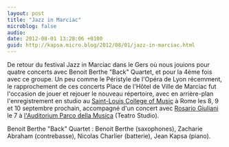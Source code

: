 ```yaml
---
layout: post
title: "Jazz in Marciac"
microblog: false
audio: 
date: 2012-08-01 13:28:06 +0100
guid: http://kapsa.micro.blog/2012/08/01/jazz-in-marciac.html
---
```

De retour du festival Jazz in Marciac dans le Gers où nous jouions pour quatre concerts avec Benoit Berthe "Back" Quartet, et pour la 4ème fois avec ce groupe. Un peu comme le Péristyle de l'Opéra de Lyon récemment, le rapprochement de ces concerts Place de l'Hôtel de Ville de Marciac fut l'occasion de jouer et rejouer le nouveau répertoire, avec en arrière-plan l'enregistrement en studio au <a href="http://www.slmc.it">Saint-Louis College of Music</a> à Rome les 8, 9 et 10 septembre prochain, accompagné d'un concert avec <a href="http://www.rosariogiuliani.com">Rosario Giuliani</a> le 7 à <a href="http://www.auditorium.com">l'Auditorium Parco della Musica</a> (Teatro Studio).

Benoit Berthe "Back" Quartet : Benoit Berthe (saxophones), Zacharie Abraham (contrebasse), Nicolas Charlier (batterie), Jean Kapsa (piano).
